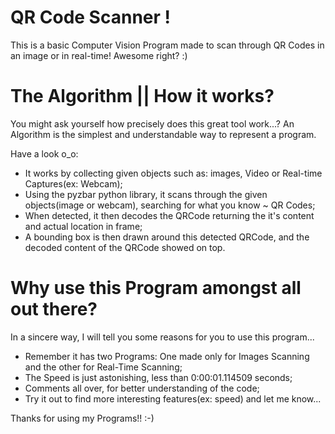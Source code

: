 # QR Code Scanner !
This is a basic Computer Vision Program made to scan through QR Codes in an image or in real-time!
Awesome right? :)

# The Algorithm || How it works?
You might ask yourself how precisely does this great tool work...?
An Algorithm is the simplest and understandable way to represent a program.

Have a look o_o:
- It works by collecting given objects such as: images, Video or Real-time Captures(ex: Webcam);
- Using the pyzbar python library, it scans through the given objects(image or webcam), searching for what you know ~ QR Codes;
- When detected, it then decodes the QRCode returning the it's content and actual location in frame;
- A bounding box is then drawn around this detected QRCode, and the decoded content of the QRCode showed on top.

# Why use this Program amongst all out there?
In a sincere way, I will tell you some reasons for you to use this program...

- Remember it has two Programs: One made only for Images Scanning and the other for Real-Time Scanning;
- The Speed is just astonishing, less than 0:00:01.114509 seconds;
- Comments all over, for better understanding of the code;
- Try it out to find more interesting features(ex: speed) and let me know...

Thanks for using my Programs!! :-)

